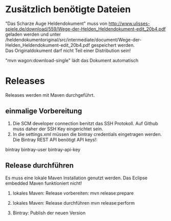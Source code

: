 # Zusätzlich benötigte Dateien
"Das Scharze Auge Heldendokument" muss von http://www.ulisses-spiele.de/download/559/Wege-der-Helden_Heldendokument-edit_20b4.pdf geladen werden und unter /heldendokumentoriginal/src/intermediate/document/Wege-der-Helden_Heldendokument-edit_20b4.pdf gespeichert werden.  
Das Originaldokument darf nicht Teil einer Distribution sein!

"mvn wagon:download-single" lädt das Dokument automatisch

# Releases
Releases werden mit Maven durchgeführt. 

## einmalige Vorbereitung

1. Die SCM developer connection benitzt das SSH Protokoll. Auf Github muss daher der SSH Key eingerichtet sein.
2. In die settings.xml müssen die bintray credentials eingetragen werden. Die Bintray REST API benötigt API keys!:

<server>
  <id>bintray</id>
  <username>bintray-user</username>
  <password>bintray-api-key</password>
</server>

## Release durchführen
Es muss eine lokale Maven Installation genutzt werden. Das Eclipse embedded Maven funktioniert nicht!

1. lokales Maven: Release vorbereiten:
mvn release:prepare
 
2. lokales Maven: Release durchführen
mvn release:perform

3. Bintray: Publish der neuen Version
